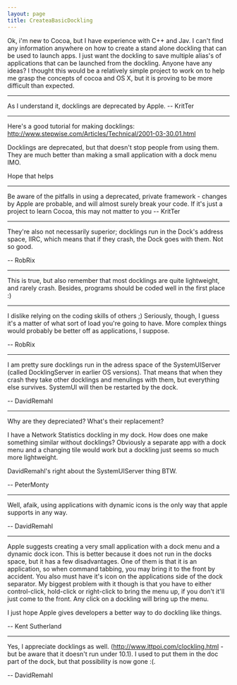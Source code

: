 ```yaml
---
layout: page
title: CreateaBasicDockling
---
```




Ok, i'm new to Cocoa, but I have experience with C++ and Jav. I can't find any information anywhere on how to create a stand alone dockling that can be used to launch apps. I just want the dockling to save multiple alias's of applications that can be launched from the dockling. Anyone have any ideas? I thought this would be a relatively simple project to work on to help me grasp the concepts of cocoa and OS X, but it is proving to be more difficult than expected. 

----

As I understand it, docklings are deprecated by Apple. -- KritTer

----

Here's a good tutorial for making docklings:
http://www.stepwise.com/Articles/Technical/2001-03-30.01.html

Docklings are deprecated, but that doesn't stop people from using them. They are much better than making a small application with a dock menu IMO.

Hope that helps

----

Be aware of the pitfalls in using a deprecated, private framework - changes by Apple are probable, and will almost surely break your code. If it's just a project to learn Cocoa, this may not matter to you -- KritTer

----

They're also not necessarily superior; docklings run in the Dock's address space, IIRC, which means that if they crash, the Dock goes with them. Not so good.

-- RobRix

----

This is true, but also remember that most docklings are quite lightweight, and rarely crash. Besides, programs should be coded well in the first place :)

----

I dislike relying on the coding skills of others ;) Seriously, though, I guess it's a matter of what sort of load you're going to have. More complex things would probably be better off as applications, I suppose.

-- RobRix

----

I am pretty sure docklings run in the adress space of the SystemUIServer (called DocklingServer in earlier OS versions). That means that when they crash they take other docklings and menulings with them, but everything else survives. SystemUI will then be restarted by the dock.

-- DavidRemahl

----

Why are they depreciated? What's their replacement?

I have a Network Statistics dockling in my dock. How does one make something similar without docklings? Obviously a separate app with a dock menu and a changing tile would work but a dockling just seems so much more lightweight.

DavidRemahl's right about the SystemUIServer thing BTW.

-- PeterMonty

----

Well, afaik, using applications with dynamic icons is the only way that apple supports in any way.

-- DavidRemahl

----

Apple suggests creating a very small application with a dock menu and a dynamic dock icon. This is better because it does not run in the docks space, but it has a few disadvantages. One of them is that it is an application, so when command tabbing, you may bring it to the front by accident. You also must have it's icon on the applications side of the dock separator. My biggest problem with it though is that you have to either control-click, hold-click or right-click to bring the menu up, if you don't it'll just come to the front. Any click on a dockling will bring up the menu.

I just hope Apple gives developers a better way to do dockling like things.

-- Kent Sutherland

----

Yes, I appreciate docklings as well. (http://www.ittpoi.com/clockling.html - but be aware that it doesn't run under 10.1). I used to put them in the doc part of the dock, but that possibility is now gone :(.

-- DavidRemahl

